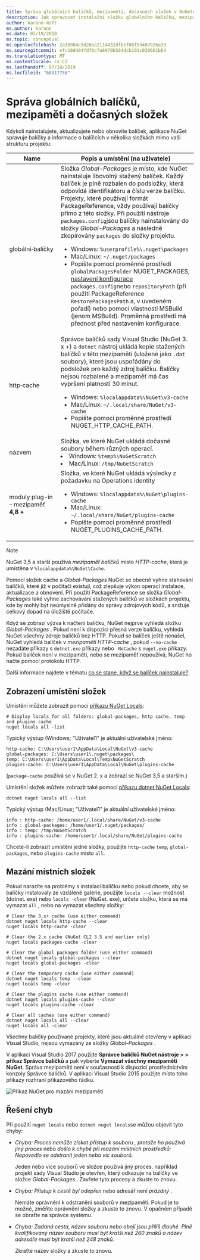 ```yaml
---
title: Správa globálních balíčků, mezipaměti, dočasných složek v NuGetu
description: Jak spravovat instalační složku globálního balíčku, mezipaměť balíčků a dočasné složky, které existují na počítači, které se používají při instalaci, obnovení a aktualizaci balíčků.
author: karann-msft
ms.author: karann
ms.date: 03/19/2018
ms.topic: conceptual
ms.openlocfilehash: 2a30904c5d26ea2114432dfbef08f53407926a33
ms.sourcegitcommit: efc18d484fdf0c7a8979b564dcb191c030601bb4
ms.translationtype: MT
ms.contentlocale: cs-CZ
ms.lasthandoff: 07/18/2019
ms.locfileid: "68317758"
---
```

# <a name="managing-the-global-packages-cache-and-temp-folders"></a>Správa globálních balíčků, mezipaměti a dočasných složek

Kdykoli nainstalujete, aktualizujete nebo obnovíte balíček, aplikace NuGet spravuje balíčky a informace o balíčcích v několika složkách mimo vaši strukturu projektu:

| Name | Popis a umístění (na uživatele)|
| --- | --- |
| globální&#8209;balíčky | Složka *Global-Packages* je místo, kde NuGet nainstaluje libovolný stažený balíček. Každý balíček je plně rozbalen do podsložky, která odpovídá identifikátoru a číslu verze balíčku. Projekty, které používají formát PackageReference, vždy používají balíčky přímo z této složky. Při použití nástroje `packages.config`jsou balíčky nainstalovány do složky *Global-Packages* a následně zkopírovány `packages` do složky projektu.<br/><ul><li>Windows: `%userprofile%\.nuget\packages`</li><li>Mac/Linux: `~/.nuget/packages`</li><li>Popište pomocí proměnné prostředí `globalPackagesFolder` NUGET_PACKAGES, [nastavení konfigurace](../reference/nuget-config-file.md#config-section) `packages.config`nebo `repositoryPath` (při použití PackageReference `RestorePackagesPath` a, v uvedeném pořadí) nebo pomocí vlastnosti MSBuild (jenom MSBuild). Proměnná prostředí má přednost před nastavením konfigurace.</li></ul> |
| http&#8209;cache | Správce balíčků sady Visual Studio (NuGet 3. x +) a `dotnet` nástroj ukládá kopie stažených balíčků v této mezipaměti (uložené jako `.dat` soubory), které jsou uspořádány do podsložek pro každý zdroj balíčku. Balíčky nejsou rozbalené a mezipaměť má čas vypršení platnosti 30 minut.<br/><ul><li>Windows: `%localappdata%\NuGet\v3-cache`</li><li>Mac/Linux: `~/.local/share/NuGet/v3-cache`</li><li>Popište pomocí proměnné prostředí NUGET_HTTP_CACHE_PATH.</li></ul> |
| názvem | Složka, ve které NuGet ukládá dočasné soubory během různých operací.<br/><li>Windows: `%temp%\NuGetScratch`</li><li>Mac/Linux: `/tmp/NuGetScratch`</li></ul> |
| moduly plug-in – mezipaměť **4,8 +** | Složka, ve které NuGet ukládá výsledky z požadavku na Operations identity<br/><ul><li>Windows: `%localappdata%\NuGet\plugins-cache`</li><li>Mac/Linux: `~/.local/share/NuGet/plugins-cache`</li><li>Popište pomocí proměnné prostředí NUGET_PLUGINS_CACHE_PATH.</li></ul> |

> [!Note]
> NuGet 3,5 a starší používá *mezipaměť balíčků* místo *HTTP-cache*, která je umístěna v `%localappdata%\NuGet\Cache`.

Pomocí složek cache a *Global-Packages* NuGet se obecně vyhne stahování balíčků, které již v počítači existují, což zlepšuje výkon operací instalace, aktualizace a obnovení. Při použití PackageReference se složka *Global-Packages* také vyhne zachovávání stažených balíčků ve složkách projektu, kde by mohly být neúmyslně přidány do správy zdrojových kódů, a snižuje celkový dopad na úložiště počítače.

Když se zobrazí výzva k načtení balíčku, NuGet nejprve vyhledá složku *Global-Packages* . Pokud není k dispozici přesná verze balíčku, vyhledá NuGet všechny zdroje balíčků bez HTTP. Pokud se balíček ještě nenašel, NuGet vyhledá balíček v *mezipaměti HTTP-cache* , pokud `--no-cache` nezadáte příkazy s `dotnet.exe` příkazy nebo `-NoCache` s `nuget.exe` příkazy. Pokud balíček není v mezipaměti, nebo se mezipaměť nepoužívá, NuGet ho načte pomocí protokolu HTTP.

Další informace najdete v tématu [co se stane, když se balíček nainstaluje?](../concepts/package-installation-process.md).

## <a name="viewing-folder-locations"></a>Zobrazení umístění složek

Umístění můžete zobrazit pomocí [příkazu NuGet Locals](../reference/cli-reference/cli-ref-locals.md):

```cli
# Display locals for all folders: global-packages, http cache, temp and plugins cache
nuget locals all -list
```

Typický výstup (Windows; "Uživatel1" je aktuální uživatelské jméno:

```output
http-cache: C:\Users\user1\AppData\Local\NuGet\v3-cache
global-packages: C:\Users\user1\.nuget\packages\
temp: C:\Users\user1\AppData\Local\Temp\NuGetScratch
plugins-cache: C:\Users\user1\AppData\Local\NuGet\plugins-cache
```

(`package-cache` používá se v NuGet 2. x a zobrazí se NuGet 3,5 a starším.)

Umístění složek můžete zobrazit také pomocí [příkazu dotnet NuGet Locals](/dotnet/core/tools/dotnet-nuget-locals):

```cli
dotnet nuget locals all --list
```

Typický výstup (Mac/Linux; "Uživatel1" je aktuální uživatelské jméno:

```output
info : http-cache: /home/user1/.local/share/NuGet/v3-cache
info : global-packages: /home/user1/.nuget/packages/
info : temp: /tmp/NuGetScratch
info : plugins-cache: /home/user1/.local/share/NuGet/plugins-cache
```

Chcete-li zobrazit umístění jedné složky, použijte `http-cache` `temp`, `global-packages`, nebo `plugins-cache` místo `all`.

## <a name="clearing-local-folders"></a>Mazání místních složek

Pokud narazíte na problémy s instalací balíčku nebo pokud chcete, aby se balíčky instalovaly ze vzdálené galerie, použijte `locals --clear` možnost (dotnet. exe) nebo `locals -clear` (NuGet. exe), určete složku, která se má vymazat `all` , nebo na vymazat všechny složky:

```cli
# Clear the 3.x+ cache (use either command)
dotnet nuget locals http-cache --clear
nuget locals http-cache -clear

# Clear the 2.x cache (NuGet CLI 3.5 and earlier only)
nuget locals packages-cache -clear

# Clear the global packages folder (use either command)
dotnet nuget locals global-packages --clear
nuget locals global-packages -clear

# Clear the temporary cache (use either command)
dotnet nuget locals temp --clear
nuget locals temp -clear

# Clear the plugins cache (use either command)
dotnet nuget locals plugins-cache --clear
nuget locals plugins-cache -clear

# Clear all caches (use either command)
dotnet nuget locals all --clear
nuget locals all -clear
```

Všechny balíčky používané projekty, které jsou aktuálně otevřeny v aplikaci Visual Studio, nejsou vymazány ze složky *Global-Packages* .

V aplikaci Visual Studio 2017 použijte **Správce balíčků NuGet nástroje > > příkaz Správce balíčků** a pak vyberte **Vymazat všechny mezipaměti NuGet**. Správa mezipaměti není v současnosti k dispozici prostřednictvím konzoly Správce balíčků. V aplikaci Visual Studio 2015 použijte místo toho příkazy rozhraní příkazového řádku.

![Příkaz NuGet pro mazání mezipamětí](media/options-clear-caches.png)

## <a name="troubleshooting-errors"></a>Řešení chyb

Při použití `nuget locals` nebo `dotnet nuget locals`se můžou objevit tyto chyby:

- *Chyba: Proces nemůže získat přístup k souboru <package> , protože ho používá jiný proces* nebo *došlo k chybě při mazání místních prostředků: Nepovedlo se odstranit jeden nebo víc souborů.*

    Jeden nebo více souborů ve složce používá jiný proces. například projekt sady Visual Studio je otevřen, který odkazuje na balíčky ve složce *Global-Packages* . Zavřete tyto procesy a zkuste to znovu.

- *Chyba: Přístup k cestě <path> byl odepřen* nebo adresář není *prázdný* .

    Nemáte oprávnění k odstranění souborů v mezipaměti. Pokud je to možné, změňte oprávnění složky a zkuste to znovu. V opačném případě se obraťte na správce systému.

- *Chyba: Zadaná cesta, název souboru nebo obojí jsou příliš dlouhé. Plně kvalifikovaný název souboru musí být kratší než 260 znaků a název adresáře musí být kratší než 248 znaků.*

    Zkraťte název složky a zkuste to znovu.
